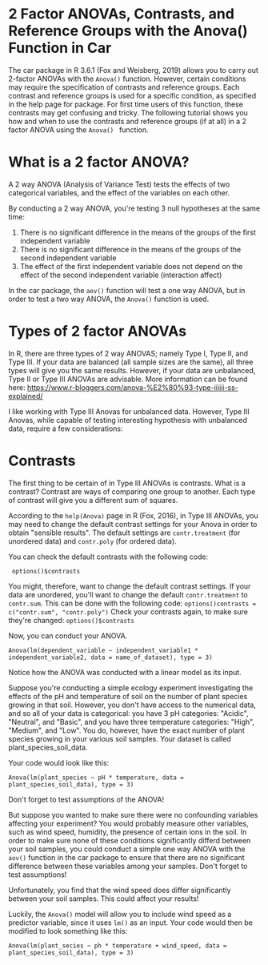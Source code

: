# 2 Factor ANOVAs, Contrasts, and Reference Groups with the Anova() Function in Car
The car package in R 3.6.1 (Fox and Weisberg, 2019) allows you to carry out 2-factor ANOVAs with the ```Anova()``` function. However, certain conditions may require the specification of contrasts and reference groups. Each contrast and reference groups is used for a specific condition, as specified in the help page for package. For first time users of this function, these contrasts may get confusing and tricky. The following tutorial shows you how and when to use the contrasts and reference groups (if at all) in a 2 factor ANOVA using the ```Anova() ``` function.

# What is a 2 factor ANOVA?
A 2 way ANOVA (Analysis of Variance Test) tests the effects of two categorical variables, and the effect of the variables on each other. 

By conducting a 2 way ANOVA, you're testing 3 null hypotheses at the same time:
1) There is no significant difference in the means of the groups of the first independent variable
2) There is no significant difference in the means of the groups of the second independent variable
3) The effect of the first independent variable does not depend on the effect of the second independent variable (interaction affect)

In the car package, the ```aov()``` function will test a one way ANOVA, but in order to test a two way ANOVA, the ```Anova()``` function is used.

# Types of 2 factor ANOVAs
In R, there are three types of 2 way ANOVAS; namely Type I, Type II, and Type III. If your data are balanced (all sample sizes are the same), all three types will give you the same results. However, if your data are unbalanced, Type II or Type III ANOVAs are advisable. More information can be found here: https://www.r-bloggers.com/anova-%E2%80%93-type-iiiiii-ss-explained/

I like working with Type III Anovas for unbalanced data. However, Type III Anovas, while capable of testing interesting hypothesis with unbalanced data, require a few considerations:

# Contrasts
The first thing to be certain of in Type III ANOVAs is contrasts. What is a contrast? Contrast are ways of comparing one group to another. Each type of contrast will give you a different sum of squares.

According to the ```help(Anova)``` page in R (Fox, 2016), in Type III ANOVAs, you may need to change the default contrast settings for your Anova in order to obtain "sensible results". The default settings are ```contr.treatment``` (for unordered data) and ```contr.poly``` (for ordered data). 

You can check the default contrasts with the following code:

``` options()$contrasts```

You might, therefore, want to change the default contrast settings. If your data are unordered, you'll want to change the default ```contr.treatment``` to ```contr.sum```. This can be done with the following code:
```options()contrasts = c("contr.sum", "contr.poly")```
Check your contrasts again, to make sure they're changed: ```options()$contrasts```

Now, you can conduct your ANOVA. 

```Anova(lm(dependent_variable ~ independent_variable1 * independent_variable2, data = name_of_dataset), type = 3)```

Notice how the ANOVA was conducted with a linear model as its input. 

Suppose you're conducting a simple ecology experiment investigating the effects of the pH and temperature of soil on the number of plant species growing in that soil. However, you don't have access to the numerical data, and so all of your data is categorical: you have 3 pH categories: "Acidic", "Neutral", and "Basic", and you have three temperature categories: "High", "Medium", and "Low". You do, however, have the exact number of plant species growing in your various soil samples. Your dataset is called plant_species_soil_data.

Your code would look like this:

```Anova(lm(plant_species ~ pH * temperature, data = plant_species_soil_data), type = 3) ```

Don't forget to test assumptions of the ANOVA!

But suppose you wanted to make sure there were no confounding variables affecting your experiment? You would probably measure other variables, such as wind speed, humidity, the presence of certain ions in the soil. In order to make sure none of these conditions significantly differd between your soil samples, you could conduct a simple one way ANOVA with the ```aov()``` function in the car package to ensure that there are no significant difference between these variables among your samples. Don't forget to test assumptions!

Unfortunately, you find that the wind speed does differ significantly between your soil samples. This could affect your results! 

Luckily, the ```Anova()``` model will allow you to include wind speed as a predictor variable, since it uses ```lm()``` as an input. Your code would then be modified to look something like this:

```Anova(lm(plant_secies ~ ph * temperature + wind_speed, data = plant_species_soil_data), type = 3)```




